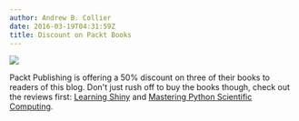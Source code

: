 ```yaml
---
author: Andrew B. Collier
date: 2016-03-19T04:31:59Z
title: Discount on Packt Books
---
```


<!--more-->

<img src="/img/2016/03/packt-discount-20160318.png" >

Packt Publishing is offering a 50% discount on three of their books to readers of this blog. Don't just rush off to buy the books though, check out the reviews first: [Learning Shiny](http://www.exegetic.biz/blog/2016/01/review-learning-shiny/) and [Mastering Python Scientific Computing](http://www.exegetic.biz/blog/2016/01/review-mastering-python-scientific-computing/).
